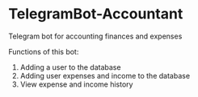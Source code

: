# TelegramBot-Accountant

Telegram bot for accounting finances and expenses

Functions of this bot:

1) Adding a user to the database
2) Adding user expenses and income to the database
3) View expense and income history
